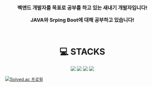 <div align=center><h3>
  벡앤드 개발자를 목표로 공부를 하고 있는 새내기 개발자입니다!
  <br/>
  
  JAVA와 Srping Boot에 대해 공부하고 있습니다!
  </h3>
  <br/>
</div>
  
<div align=center><h1>💻 STACKS</h1></div>

<div align=center>
  <img src="https://img.shields.io/badge/java-007396?style=for-the-badge&logo=java&logoColor=white">
  <img src="https://img.shields.io/badge/spring-6DB33F?style=for-the-badge&logo=spring&logoColor=white">
  <img src="https://img.shields.io/badge/github-181717?style=for-the-badge&logo=github&logoColor=white">
  <img src="https://img.shields.io/badge/git-F05032?style=for-the-badge&logo=git&logoColor=white">
</div>

[![Solved.ac
프로필](http://mazassumnida.wtf/api/v2/generate_badge?boj=yuy0841)](https://solved.ac/yuy0841)
